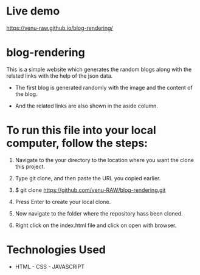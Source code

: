 # Live demo

  https://venu-raw.github.io/blog-rendering/
  
# blog-rendering

  This is a simple website which generates the random blogs along with the related links with the help of the json data.

  - The first blog is generated randomly with the image and the content of the blog.
  
  - And the related links are also shown in the aside column.

# To run this file into your local computer, follow the steps:

 1. Navigate to the your directory to the location where you want the clone this project.

 2. Type git clone, and then paste the URL you copied earlier.

 3. $ git clone https://github.com/venu-RAW/blog-rendering.git

 4. Press Enter to create your local clone.

 5. Now navigate to the folder where the repository hass been cloned.

 6. Right click on the index.html file and click on open with browser.
 
 # Technologies Used
  
  - HTML - CSS - JAVASCRIPT 

